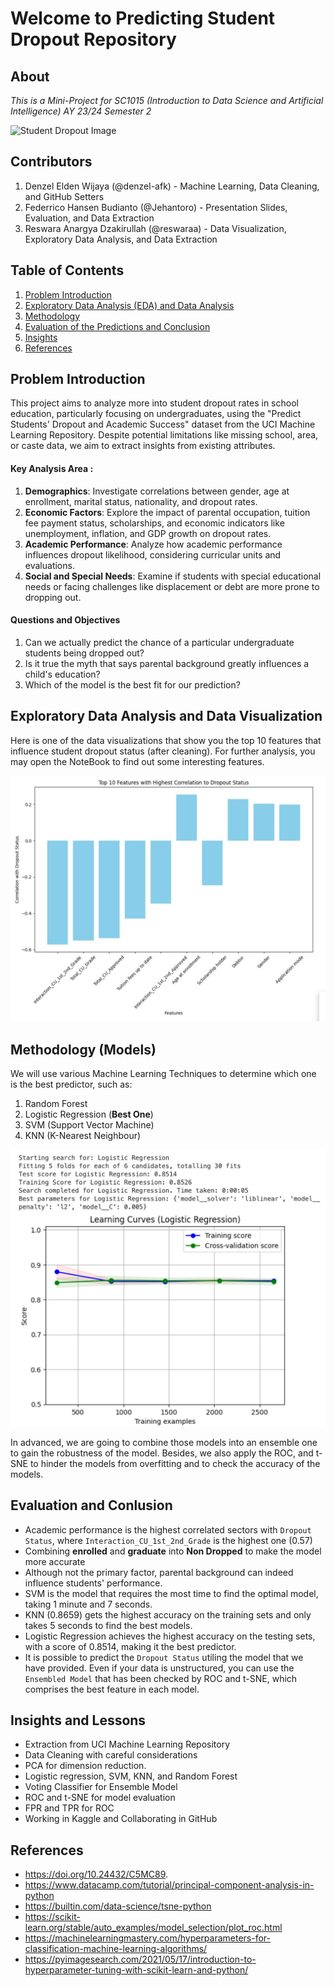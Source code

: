 # Welcome to Predicting Student Dropout Repository

## About

_This is a Mini-Project for SC1015 (Introduction to Data Science and Artificial Intelligence) AY 23/24 Semester 2_

![Student Dropout Image](https://images.ctfassets.net/81iqaqpfd8fy/4nFGj4lrV6Su44CWSAA6C6/0a4980c7adfc2d6bf0c0f899a03d9933/high_school_dropout.jpg?fm=webp&h=620&w=1440)

## Contributors

1. Denzel Elden Wijaya (@denzel-afk) - Machine Learning, Data Cleaning, and GitHub Setters
2. Federrico Hansen Budianto (@Jehantoro) - Presentation Slides, Evaluation, and Data Extraction
3. Reswara Anargya Dzakirullah (@reswaraa) - Data Visualization, Exploratory Data Analysis, and Data Extraction

## Table of Contents

1. [Problem Introduction](#section-1)
2. [Exploratory Data Analysis (EDA) and Data Analysis](#section-2)
3. [Methodology](#section-3)
4. [Evaluation of the Predictions and Conclusion](#section-4)
5. [Insights](#section-5)
6. [References](#section-6)

## Problem Introduction

<a id=section-1></a>

This project aims to analyze more into student dropout rates in school education, particularly focusing on undergraduates, using the "Predict Students' Dropout and Academic Success" dataset from the UCI Machine Learning Repository. Despite potential limitations like missing school, area, or caste data, we aim to extract insights from existing attributes.

#### Key Analysis Area :

1. **Demographics**: Investigate correlations between gender, age at enrollment, marital status, nationality, and dropout rates.
2. **Economic Factors**: Explore the impact of parental occupation, tuition fee payment status, scholarships, and economic indicators like unemployment, inflation, and GDP growth on dropout rates.
3. **Academic Performance**: Analyze how academic performance influences dropout likelihood, considering curricular units and evaluations.
4. **Social and Special Needs**: Examine if students with special educational needs or facing challenges like displacement or debt are more prone to dropping out.

#### Questions and Objectives

1. Can we actually predict the chance of a particular undergraduate students being dropped out?
2. Is it true the myth that says parental background greatly influences a child's education?
3. Which of the model is the best fit for our prediction?

<a id=section-2></a>

## Exploratory Data Analysis and Data Visualization

Here is one of the data visualizations that show you the top 10 features that influence student dropout status (after cleaning). For further analysis, you may open the NoteBook to find out some interesting features.

![Top 10 factors Image](src/top10factors.jpg)

<a id=section-3></a>

## Methodology (Models)

<a id=section-4></a>
We will use various Machine Learning Techniques to determine which one is the best predictor, such as:

1. Random Forest
2. Logistic Regression (**Best One**)
3. SVM (Support Vector Machine)
4. KNN (K-Nearest Neighbour)

![Logistic Regression](src/Logistic_regression.jpg)

In advanced, we are going to combine those models into an ensemble one to gain the robustness of the model. Besides, we also apply the ROC, and t-SNE to hinder the models from overfitting and to check the accuracy of the models.

## Evaluation and Conlusion

- Academic performance is the highest correlated sectors with `Dropout Status`, where `Interaction_CU_1st_2nd_Grade` is the highest one ($0.57$)
- Combining **enrolled** and **graduate** into **Non Dropped** to make the model more accurate
- Although not the primary factor, parental background can indeed influence students' performance.
- SVM is the model that requires the most time to find the optimal model, taking 1 minute and 7 seconds.
- KNN ($0.8659$) gets the highest accuracy on the training sets and only takes 5 seconds to find the best models.
- Logistic Regression achieves the highest accuracy on the testing sets, with a score of $0.8514$, making it the best predictor.
- It is possible to predict the `Dropout Status` utiling the model that we have provided. Even if your data is unstructured, you can use the `Ensembled Model` that has been checked by ROC and t-SNE, which comprises the best feature in each model.

<a id=section-5></a>

## Insights and Lessons

- Extraction from UCI Machine Learning Repository
- Data Cleaning with careful considerations
- PCA for dimension reduction.
- Logistic regression, SVM, KNN, and Random Forest
- Voting Classifier for Ensemble Model
- ROC and t-SNE for model evaluation
- FPR and TPR for ROC
- Working in Kaggle and Collaborating in GitHub

<a id=section-6></a>

## References

- https://doi.org/10.24432/C5MC89.
- https://www.datacamp.com/tutorial/principal-component-analysis-in-python
- https://builtin.com/data-science/tsne-python
- https://scikit-learn.org/stable/auto_examples/model_selection/plot_roc.html
- https://machinelearningmastery.com/hyperparameters-for-classification-machine-learning-algorithms/
- https://pyimagesearch.com/2021/05/17/introduction-to-hyperparameter-tuning-with-scikit-learn-and-python/
